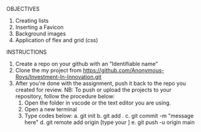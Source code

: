 OBJECTIVES

1. Creating lists
2. Inserting a Favicon
3. Background images
4. Application of flex and grid (css)

INSTRUCTIONS

1. Create a repo on your github with an "Identifiable name"
2. Clone the my project from https://github.com/Anonymous-Roys/Investment-In-Innovation.git
3. After you're done with the assignment, push it back to the repo you created for review.
   NB: To push or upload the projects to your repository, follow the procedure below:
   1. Open the folder in vscode or the text editor you are using.
   2. Open a new terminal
   3. Type codes below:
      a. git init
      b. git add .
      c. git commit -m "message here"
      d. git remote add origin [type your <repository-url>]
      e. git push -u origin main
